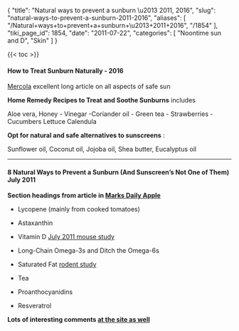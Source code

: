 {
  "title": "Natural ways to prevent a sunburn \u2013 2011, 2016",
  "slug": "natural-ways-to-prevent-a-sunburn-2011-2016",
  "aliases": [
    "/Natural+ways+to+prevent+a+sunburn+\u2013+2011+2016",
    "/1854"
  ],
  "tiki_page_id": 1854,
  "date": "2011-07-22",
  "categories": [
    "Noontime sun and D",
    "Skin"
  ]
}

{{< toc >}}

#### How to Treat Sunburn Naturally - 2016

[Mercola](http://articles.mercola.com/sunburn.aspx?utm_source=dnl&utm_medium=email&utm_content=secon&utm_campaign=20160727Z1_NB&et_cid=DM112183&et_rid=1591593821)  excellent long article on all aspects of safe sun

 **Home Remedy Recipes to Treat and Soothe Sunburns**   includes

Aloe vera, Honey - Vinegar -Coriander oil - Green tea - Strawberries -Cucumbers Lettuce Calendula 

 **Opt for natural and safe alternatives to sunscreens** :

Sunflower oil, Coconut oil, Jojoba oil, Shea butter, Eucalyptus oil

---

#### 8 Natural Ways to Prevent a Sunburn (And Sunscreen’s Not One of Them)  July 2011

 **Section headings from article in [Marks Daily Apple ](http://www.marksdailyapple.com/8-natural-ways-to-prevent-a-sunburn-and-sunscreens-not-one-of-them/%20)** 

* Lycopene (mainly from cooked tomatoes)

* Astaxanthin

* Vitamin D [July 2011 mouse study](http://www.ncbi.nlm.nih.gov/pubmed/21733837%20)

* Long-Chain Omega-3s and Ditch the Omega-6s

* Saturated Fat [rodent study](http://www.ncbi.nlm.nih.gov/pubmed/6582290%20)

* Tea

* Proanthocyanidins

* Resveratrol

 **Lots of interesting comments [at the site as well](http://www.marksdailyapple.com/8-natural-ways-to-prevent-a-sunburn-and-sunscreens-not-one-of-them/%20)** 
